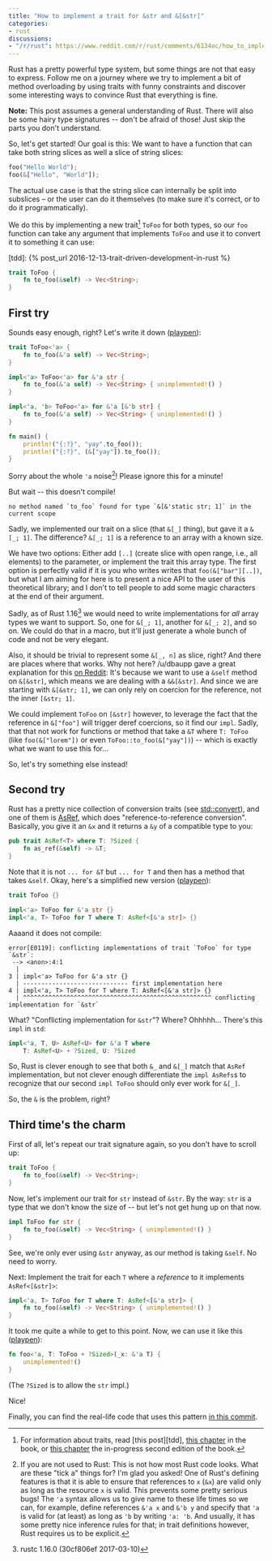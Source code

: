 ```yaml
---
title: "How to implement a trait for &str and &[&str]"
categories:
- rust
discussions:
- "/r/rust": https://www.reddit.com/r/rust/comments/6134oc/how_to_implement_a_trait_for_str_and_str/
---
```


Rust has a pretty powerful type system, but some things are not that easy to express. Follow me on a journey where we try to implement a bit of method overloading by using traits with funny constraints and discover some interesting ways to convince Rust that everything is fine.

**Note:** This post assumes a general understanding of Rust. There will also be some hairy type signatures -- don't be afraid of those! Just skip the parts you don't understand.

So, let's get started! Our goal is this: We want to have a function that can take both string slices as well a slice of string slices:

```rust
foo("Hello World");
foo(&["Hello", "World"]);
```

The actual use case is that the string slice can internally be split into subslices – or the user can do it themselves (to make sure it's correct, or to do it programmatically).

We do this by implementing a new trait[^traits] `ToFoo` for both types, so our `foo` function can take any argument that implements `ToFoo` and use it to convert it to something it can use:

[^traits]: For information about traits, read [this post][tdd], [this chapter][book] in the book, or [this chapter][book2] the in-progress second edition of the book.

[book]: https://doc.rust-lang.org/book/traits.html
[book2]: http://rust-lang.github.io/book/second-edition/ch10-00-generics.html
[tdd]: {% post_url 2016-12-13-trait-driven-development-in-rust %}

```rust
trait ToFoo {
    fn to_foo(&self) -> Vec<String>;
}
```

## First try

Sounds easy enough, right? Let's write it down ([playpen][play1]):

[play1]: https://play.rust-lang.org/?gist=a29484d0546d76e09fd3b789df4bf77b&version=stable&backtrace=0

```rust
trait ToFoo<'a> {
    fn to_foo(&'a self) -> Vec<String>;
}

impl<'a> ToFoo<'a> for &'a str {
    fn to_foo(&'a self) -> Vec<String> { unimplemented!() }
}

impl<'a, 'b> ToFoo<'a> for &'a [&'b str] {
    fn to_foo(&'a self) -> Vec<String> { unimplemented!() }
}

fn main() {
    println!("{:?}", "yay".to_foo());
    println!("{:?}", (&["yay"]).to_foo());
}
```

Sorry about the whole `'a` noise[^lifetimes]! Please ignore this for a minute!

[^lifetimes]: If you are not used to Rust: This is not how most Rust code looks. What are these "tick a" things for? I'm glad you asked! One of Rust's defining features is that it is able to ensure that references to `x` (`&x`) are valid only as long as the resource `x` is valid. This prevents some pretty serious bugs! The `'a` syntax allows us to give name to these life times so we can, for example, define references `&'a x` and `&'b y` and specify that `'a` is valid for (at least) as long as `'b` by writing `'a: 'b`. And usually, it has some pretty nice inference rules for that; in trait definitions however, Rust requires us to be explicit.

But wait -- this doesn't compile!

```text
no method named `to_foo` found for type `&[&'static str; 1]` in the current scope
```

Sadly, we implemented our trait on a slice (that `&[_]` thing), but gave it a `&[_; 1]`. The difference? `&[_; 1]` is a reference to an array with a known size.

We have two options: Either add `[..]` (create slice with open range, i.e., all elements) to the parameter, or implement the trait this array type. The first option is perfectly valid if it is you who writes writes that `foo(&["bar"][..])`, but what I am aiming for here is to present a nice API to the user of this theoretical library; and I don't to tell people to add some magic characters at the end of their argument.

Sadly, as of Rust 1.16[^rust-version] we would need to write implementations for _all_ array types we want to support. So, one for `&[_; 1]`, another for `&[_; 2]`, and so on. We could do that in a macro, but it'll just generate a whole bunch of code and not be very elegant.

[^rust-version]: rustc 1.16.0 (30cf806ef 2017-03-10)

Also, it should be trivial to represent some `&[_, n]` as slice, right? And there are places where that works. Why not here? /u/dbaupp gave a great explanation for this [on Reddit][r1]: It's because we want to use a `&self` method on `&[&str]`, which means we are dealing with a `&&[&str]`. And since we are starting with `&[&str; 1]`, we can only rely on coercion for the reference, not the inner `[&str; 1]`.

We could implement `ToFoo` on `[&str]` however, to leverage the fact that the reference in `&["foo"]` will trigger deref coercions, so it find our `impl`. Sadly, that that not work for functions or method that take a `&T` where `T: ToFoo` (like `foo(&["lorem"])` or even `ToFoo::to_foo(&["yay"])`) -- which is exactly what we want to use this for...

[r1]: https://www.reddit.com/r/rust/comments/6134oc/how_to_implement_a_trait_for_str_and_str/dfblrm9/

So, let's try something else instead!

## Second try

Rust has a pretty nice collection of conversion traits (see [std::convert]), and one of them is [AsRef], which does "reference-to-reference conversion". Basically, you give it an `&x` and it returns a `&y` of a compatible type to you:

[std::convert]: https://doc.rust-lang.org/std/convert/index.html
[AsRef]: https://doc.rust-lang.org/std/convert/trait.AsRef.html

```rust
pub trait AsRef<T> where T: ?Sized {
    fn as_ref(&self) -> &T;
}
```

Note that it is not `... for &T` but `... for T` and then has a method that takes `&self`. Okay, here's a simplified new version ([playpen][play2]):

[play2]: https://play.rust-lang.org/?gist=9bc7e3895ea82f5842fea82c6d689bb5&version=stable&backtrace=0

```rust
trait ToFoo {}

impl<'a> ToFoo for &'a str {}
impl<'a, T> ToFoo for T where T: AsRef<[&'a str]> {}
```

Aaaand it does not compile:

```text
error[E0119]: conflicting implementations of trait `ToFoo` for type `&str`:
 --> <anon>:4:1
  |
3 | impl<'a> ToFoo for &'a str {}
  | ----------------------------- first implementation here
4 | impl<'a, T> ToFoo for T where T: AsRef<[&'a str]> {}
  | ^^^^^^^^^^^^^^^^^^^^^^^^^^^^^^^^^^^^^^^^^^^^^^^^^^^^ conflicting implementation for `&str`
```

What? "Conflicting implementation for `&str`"? Where? Ohhhhh… There's this `impl` in `std`:

```rust
impl<'a, T, U> AsRef<U> for &'a T where
    T: AsRef<U> + ?Sized, U: ?Sized
```

So, Rust is clever enough to see that both `&_` and `&[_]` match that `AsRef` implementation, but not clever enough differentiate the `impl AsRefs`s to recognize that our second `impl ToFoo` should only ever work for `&[_]`.

So, the `&` is the problem, right?

## Third time's the charm

First of all, let's repeat our trait signature again, so you don't have to scroll up:

```rust
trait ToFoo {
    fn to_foo(&self) -> Vec<String>;
}
```

Now, let's implement our trait for `str` instead of `&str`. By the way: `str` is a type that we don't know the size of -- but let's not get hung up on that now.

```rust
impl ToFoo for str {
    fn to_foo(&self) -> Vec<String> { unimplemented!() }
}
```

See, we're only ever using `&str` anyway, as our method is taking `&self`. No need to worry.

Next: Implement the trait for each `T` where a _reference_ to it implements `AsRef<[&str]>`:

```rust
impl<'a, T> ToFoo for T where T: AsRef<[&'a str]> {
    fn to_foo(&self) -> Vec<String> { unimplemented!() }
}
```

It took me quite a while to get to this point. Now, we can use it like this ([playpen][play3]):

[play3]: https://play.rust-lang.org/?gist=82e565d5c1e97f5a8f3635d2672a8beb&version=stable&backtrace=0

```rust
fn foo<'a, T: ToFoo + ?Sized>(_x: &'a T) {
    unimplemented!()
}
```

(The `?Sized` is to allow the `str` impl.)

Nice!

Finally, you can find the real-life code that uses this pattern [in this commit][commit].

[commit]: https://github.com/killercup/assert_cli/commit/a04a0e1a57ee83c7634e6ff1fa8494a8a73b54cd

